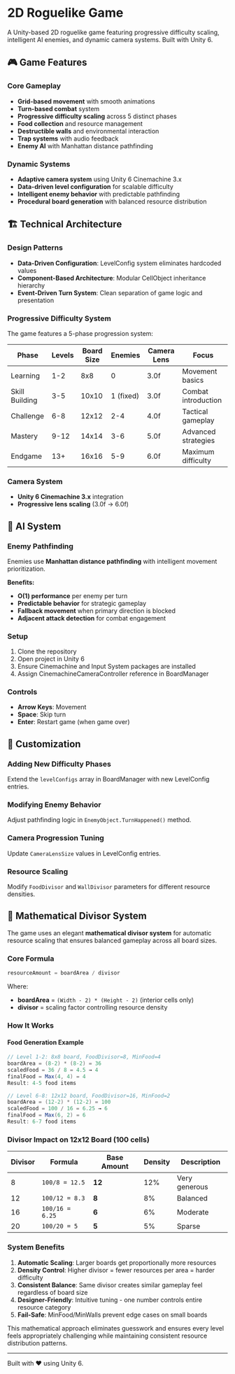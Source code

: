 # 2D Roguelike Game

A Unity-based 2D roguelike game featuring progressive difficulty scaling, intelligent AI enemies, and dynamic camera systems. Built with Unity 6.

## 🎮 Game Features

### Core Gameplay
- **Grid-based movement** with smooth animations
- **Turn-based combat** system
- **Progressive difficulty scaling** across 5 distinct phases
- **Food collection** and resource management
- **Destructible walls** and environmental interaction
- **Trap systems** with audio feedback
- **Enemy AI** with Manhattan distance pathfinding

### Dynamic Systems
- **Adaptive camera system** using Unity 6 Cinemachine 3.x
- **Data-driven level configuration** for scalable difficulty
- **Intelligent enemy behavior** with predictable pathfinding
- **Procedural board generation** with balanced resource distribution

## 🏗️ Technical Architecture

### Design Patterns
- **Data-Driven Configuration**: LevelConfig system eliminates hardcoded values
- **Component-Based Architecture**: Modular CellObject inheritance hierarchy
- **Event-Driven Turn System**: Clean separation of game logic and presentation

### Progressive Difficulty System
The game features a 5-phase progression system:

| Phase | Levels | Board Size | Enemies | Camera Lens | Focus |
|-------|--------|------------|---------|-------------|-------|
| Learning | 1-2 | 8x8 | 0 | 3.0f | Movement basics |
| Skill Building | 3-5 | 10x10 | 1 (fixed) | 3.0f | Combat introduction |
| Challenge | 6-8 | 12x12 | 2-4 | 4.0f | Tactical gameplay |
| Mastery | 9-12 | 14x14 | 3-6 | 5.0f | Advanced strategies |
| Endgame | 13+ | 16x16 | 5-9 | 6.0f | Maximum difficulty |

### Camera System
- **Unity 6 Cinemachine 3.x** integration
- **Progressive lens scaling** (3.0f → 6.0f)

## 🤖 AI System

### Enemy Pathfinding

Enemies use **Manhattan distance pathfinding** with intelligent movement prioritization.

**Benefits:**
- **O(1) performance** per enemy per turn
- **Predictable behavior** for strategic gameplay
- **Fallback movement** when primary direction is blocked
- **Adjacent attack detection** for combat engagement

### Setup
1. Clone the repository
2. Open project in Unity 6
3. Ensure Cinemachine and Input System packages are installed
4. Assign CinemachineCameraController reference in BoardManager

### Controls
- **Arrow Keys**: Movement
- **Space**: Skip turn
- **Enter**: Restart game (when game over)

## 🔧 Customization

### Adding New Difficulty Phases
Extend the `levelConfigs` array in BoardManager with new LevelConfig entries.

### Modifying Enemy Behavior
Adjust pathfinding logic in `EnemyObject.TurnHappened()` method.

### Camera Progression Tuning
Update `CameraLensSize` values in LevelConfig entries.

### Resource Scaling
Modify `FoodDivisor` and `WallDivisor` parameters for different resource densities.

## 🧮 Mathematical Divisor System

The game uses an elegant **mathematical divisor system** for automatic resource scaling that ensures balanced gameplay across all board sizes.

### Core Formula
```csharp
resourceAmount = boardArea / divisor
```

Where:
- **boardArea** = `(Width - 2) * (Height - 2)` (interior cells only)
- **divisor** = scaling factor controlling resource density

### How It Works

#### Food Generation Example
```csharp
// Level 1-2: 8x8 board, FoodDivisor=8, MinFood=4
boardArea = (8-2) * (8-2) = 36
scaledFood = 36 / 8 = 4.5 → 4
finalFood = Max(4, 4) = 4
Result: 4-5 food items

// Level 6-8: 12x12 board, FoodDivisor=16, MinFood=2  
boardArea = (12-2) * (12-2) = 100
scaledFood = 100 / 16 = 6.25 → 6
finalFood = Max(6, 2) = 6
Result: 6-7 food items
```

### Divisor Impact on 12x12 Board (100 cells)

| Divisor | Formula | Base Amount | Density | Description |
|---------|---------|-------------|---------|-------------|
| 8 | `100/8 = 12.5` | **12** | 12% | Very generous |
| 12 | `100/12 = 8.3` | **8** | 8% | Balanced |
| 16 | `100/16 = 6.25` | **6** | 6% | Moderate |
| 20 | `100/20 = 5` | **5** | 5% | Sparse |

### System Benefits

1. **Automatic Scaling**: Larger boards get proportionally more resources
2. **Density Control**: Higher divisor = fewer resources per area = harder difficulty
3. **Consistent Balance**: Same divisor creates similar gameplay feel regardless of board size
4. **Designer-Friendly**: Intuitive tuning - one number controls entire resource category
5. **Fail-Safe**: MinFood/MinWalls prevent edge cases on small boards

This mathematical approach eliminates guesswork and ensures every level feels appropriately challenging while maintaining consistent resource distribution patterns.

---

Built with ❤️ using Unity 6.
